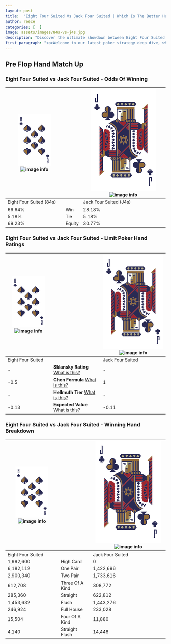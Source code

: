 ```yaml
---
layout: post
title:  "Eight Four Suited Vs Jack Four Suited | Which Is The Better Hand In Poker? A Complete Guide"
author: reece
categories: [  ]
image: assets/images/84s-vs-j4s.jpg
description: "Discover the ultimate showdown between Eight Four Suited and Jack Four Suited in poker! Uncover the odds, strategies, and scenarios where one hand triumphs over the other. Get ready to up your poker game with this thrilling analysis."
first_paragraph: "<p>Welcome to our latest poker strategy deep dive, where we're pitting two distinct hands against each other in a high-stakes showdown: Eight Four Suited vs Jack Four Suited.</p><p>In the dynamic world of poker, every decision counts, and knowing which hand holds the upper hand is key to your success at the table.</p><p>In this article, we'll dissect these two hands, explore the scenarios where one dominates the other, and equip you with the knowledge to make strategic choices that can tip the odds in your favor.</p><p>Get ready to unravel the intriguing dynamics of these poker hands and elevate your game to new heights.</p>"
---
```




[comment]: # (sp0)

## Pre Flop Hand Match Up

<div class="table hand-ratings" markdown="1"> 



### Eight Four Suited vs Jack Four Suited - Odds Of Winning


    
| ![image info](assets/images/hand1/8.png) ![image info](assets/images/hand1/4s.png) |  | ![image info](assets/images/hand2/J.png) ![image info](assets/images/hand2/4s.png) |
| -------- | -------- | -------- |
| Eight Four Suited (84s) |  | Jack Four Suited (J4s) |
| 66.64% | Win | 28.18% |
| 5.18% | Tie | 5.18% |
| 69.23% | Equity | 30.77% |




[comment]: # (sp1)



### Eight Four Suited vs Jack Four Suited - Limit Poker Hand Ratings


    
| ![image info](assets/images/hand1/8.png) ![image info](assets/images/hand1/4s.png) |  | ![image info](assets/images/hand2/J.png) ![image info](assets/images/hand2/4s.png) |
| -------- | -------- | -------- |
| Eight Four Suited |  | Jack Four Suited |
| - | **Sklansky Rating** [What is this?](/sklansky-rating-explained) | - |
| -0.5 | **Chen Formula** [What is this?](/chen-formula-explained) | 1 |
| - | **Hellmuth Tier** [What is this?](/Hellmuth-tier-explained) | - |
| -0.13 | **Expected Value** [What is this?](/expected-value-explained) | -0.11 |




[comment]: # (sp2)



### Eight Four Suited vs Jack Four Suited - Winning Hand Breakdown


    
| ![image info](assets/images/hand1/8.png) ![image info](assets/images/hand1/4s.png) |  | ![image info](assets/images/hand2/J.png) ![image info](assets/images/hand2/4s.png) |
| -------- | -------- | -------- |
| Eight Four Suited |  | Jack Four Suited |
| 1,992,600 | High Card | 0 |
| 6,182,112 | One Pair | 1,422,696 |
| 2,900,340 | Two Pair | 1,733,616 |
| 612,708 | Three Of A Kind | 308,772 |
| 285,360 | Straight | 622,812 |
| 1,453,632 | Flush | 1,443,276 |
| 246,924 | Full House | 233,028 |
| 15,504 | Four Of A Kind | 11,880 |
| 4,140 | Straight Flush | 14,448 |




[comment]: # (sp3)



</div>

[comment]: # (sp4)



[comment]: # (sp5)

